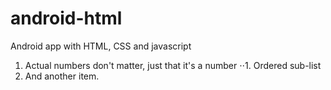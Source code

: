 # android-html
Android app with HTML, CSS and javascript



1. Actual numbers don't matter, just that it's a number
⋅⋅1. Ordered sub-list
4. And another item.
